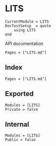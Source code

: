 # LITS

```@meta
CurrentModule = LITS
DocTestSetup  = quote
    using LITS
end
```

API documentation

```@contents
Pages = ["LITS.md"]
```

## Index

```@index
Pages = ["LITS.md"]
```

## Exported

```@autodocs
Modules = [LITS]
Private = false
```

## Internal

```@autodocs
Modules = [LITS]
Public = false
```
